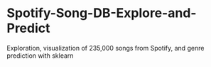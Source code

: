 # Spotify-Song-DB-Explore-and-Predict
Exploration, visualization of 235,000 songs from Spotify, and genre prediction with sklearn 

